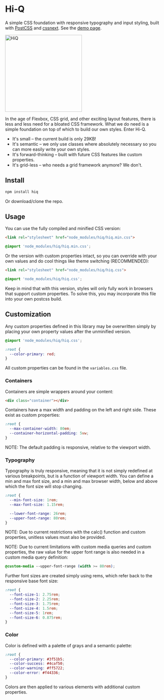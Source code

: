 # Hi-Q
A simple CSS foundation with responsive typography and input styling, built with [PostCSS](https://github.com/postcss/postcss) and [cssnext](http://cssnext.io/). See the [demo page](https://jonathanharrell.github.io/hiq/).

<img src="https://raw.githubusercontent.com/jonathanharrell/hiq/master/hiq.png" alt="HiQ" width="250" height="250" />

In the age of Flexbox, CSS grid, and other exciting layout features, there is less and less need for a bloated CSS framework. What we do need is a simple foundation on top of which to build our own styles. Enter Hi-Q.

* It's small – the current build is only 29KB!
* It's semantic – we only use classes where absolutely necessary so you can more easily write your own styles.
* It's forward-thinking – built with future CSS features like custom properties.
* It's grid-less – who needs a grid framework anymore? We don't.

## Install

```sh
npm install hiq
```

Or download/clone the repo.

## Usage

You can use the fully compiled and minified CSS version:

```html
<link rel="stylesheet" href="node_modules/hiq/hiq.min.css">
```
```css
@import 'node_modules/hiq/hiq.min.css';
```


Or the version with custom properties intact, so you can override with your own values and do cool things like theme switching (RECOMMENDED):

```html
<link rel="stylesheet" href="node_modules/hiq/hiq.css">
```
```css
@import 'node_modules/hiq/hiq.css';
```

Keep in mind that with this version, styles will only fully work in browsers that support custom properties. To solve this, you may incorporate this file into your own postcss build.

## Customization

Any custom properties defined in this library may be overwritten simply by placing your own property values after the unminified version.

```css
@import 'node_modules/hiq/hiq.css';

:root {
  --color-primary: red;
}
```

All custom properties can be found in the `variables.css` file.

### Containers

Containers are simple wrappers around your content:

```html
<div class="container"></div>
```

Containers have a max width and padding on the left and right side. These exist as custom properties:

```css
:root {
  --max-container-width: 80em;
  --container-horizontal-padding: 5vw;
}
```


NOTE: The default padding is responsive, relative to the viewport width.

### Typography

Typography is truly responsive, meaning that it is not simply redefined at various breakpoints, but is a function of viewport width. You can define a min and max font size, and a min and max browser width, below and above which the font size will stop changing.

```css
:root {
  --min-font-size: 1rem;
  --max-font-size: 1.15rem;

  --lower-font-range: 26rem;
  --upper-font-range: 80rem;
}
```


NOTE: Due to current restrictions with the calc() function and custom properties, unitless values must also be provided.

NOTE: Due to current limitations with custom media queries and custom properties, the raw value for the upper font range is also needed in a custom media query definition:

```css
@custom-media --upper-font-range (width >= 80rem);
```


Further font sizes are created simply using rems, which refer back to the responsive base font size:

```css
:root {
  --font-size-1: 2.75rem;
  --font-size-2: 2.25rem;
  --font-size-3: 1.75rem;
  --font-size-4: 1.5rem;
  --font-size-5: 1rem;
  --font-size-6: 0.875rem;
}
```

### Color

Color is defined with a palette of grays and a semantic palette:

```css
:root {
  --color-primary: #3f51b5;
  --color-success: #4caf50;
  --color-warning: #ff5722;
  --color-error: #f44336;
}
```

Colors are then applied to various elements with additional custom properties.
